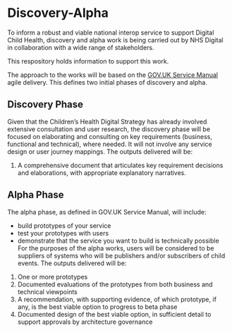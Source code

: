# Discovery-Alpha
To inform a robust and viable national interop service to support Digital Child Health, discovery and alpha work is being carried out by NHS Digital in collaboration with a wide range of stakeholders.

This respository holds information to support this work.

The approach to the works will be based on the [GOV.UK Service Manual](https://www.gov.uk/service-manual) agile delivery. This defines two initial phases of discovery and alpha.

## Discovery Phase
Given that the Children’s Health Digital Strategy has already involved extensive consultation and user research, the discovery phase will be focused on elaborating and consulting on key requirements (business, functional and technical), where needed. It will not involve any service design or user journey mappings.
The outputs delivered will be:
1. A comprehensive document that articulates key requirement decisions and elaborations, with appropriate explanatory narratives.

## Alpha Phase
The alpha phase, as defined in GOV.UK Service Manual, will include:
*	build prototypes of your service
*	test your prototypes with users
*	demonstrate that the service you want to build is technically possible
For the purposes of the alpha works, users will be considered to be suppliers of systems who will be publishers and/or subscribers of child events.
The outputs delivered will be:
1.	One or more prototypes
2.	Documented evaluations of the prototypes from both business and technical viewpoints
3.	A recommendation, with supporting evidence, of which prototype, if any, is the best viable option to progress to beta phase
4.	Documented design of the best viable option, in sufficient detail to support approvals by architecture governance

